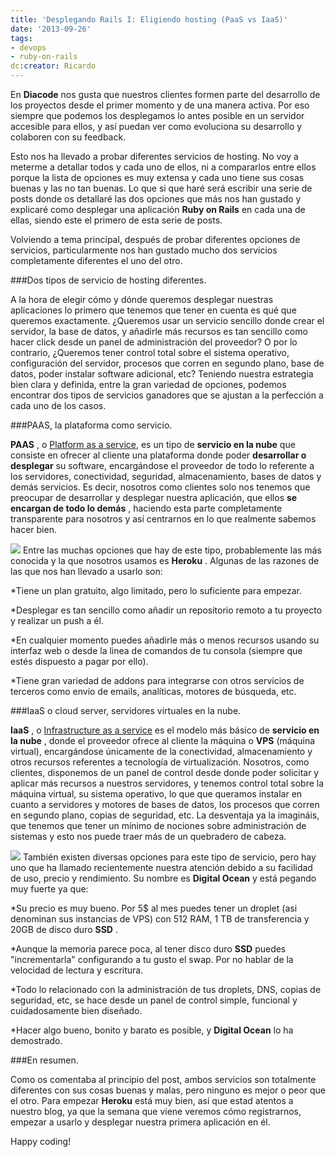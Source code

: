 ```yaml
---
title: 'Desplegando Rails I: Eligiendo hosting (PaaS vs IaaS)'
date: '2013-09-26'
tags:
- devops
- ruby-on-rails
dc:creator: Ricardo
---
```


En 
**Diacode**
 nos gusta que nuestros clientes formen parte del desarrollo de los proyectos desde el primer momento y de una manera activa. Por eso siempre que podemos los desplegamos lo antes posible en un servidor accesible para ellos, y así puedan ver como evoluciona su desarrollo y colaboren con su 
feedback.

Esto nos ha llevado a probar diferentes servicios de 
hosting. No voy a meterme a detallar todos y cada uno de ellos, ni a compararlos entre ellos porque la lista de opciones es muy extensa y cada uno tiene sus cosas buenas y las no tan buenas. Lo que si que haré será escribir una serie de posts donde os detallaré las dos opciones que más nos han gustado y explicaré como desplegar una aplicación 
**Ruby on Rails**
 en cada una de ellas, siendo este el primero de esta serie de posts.

Volviendo a tema principal, después de probar diferentes opciones de servicios, particularmente nos han gustado mucho dos servicios completamente diferentes el uno del otro.
 
###Dos tipos de servicio de hosting diferentes.

A la hora de elegir cómo y dónde queremos desplegar nuestras aplicaciones lo primero que tenemos que tener en cuenta es qué que queremos exactamente.
¿Queremos usar un servicio sencillo donde crear el 
servidor, la base de datos, y añadirle más recursos es tan sencillo como hacer 
click desde un panel de administración del proveedor? O por lo contrario, ¿Queremos tener control total sobre el sistema operativo, configuración del servidor, procesos que corren en segundo plano, base de datos, poder instalar software adicional, etc?
Teniendo nuestra estrategia bien clara y definida, entre la gran variedad de opciones, podemos encontrar dos tipos de servicios ganadores que se ajustan a la perfección a cada uno de los casos.

###PAAS, la plataforma como servicio.


**PAAS**
, o 
[Platform as a service](http://es.wikipedia.org/wiki/Plataforma_como_servicio#Plataforma_como_servicio), es un tipo de 
**servicio en la nube**
 que consiste en ofrecer al cliente una plataforma donde poder 
**desarrollar o desplegar**
 su software, encargándose el proveedor de todo lo referente a los servidores, conectividad, seguridad, almacenamiento, bases de datos y demás servicios. Es decir, nosotros como clientes solo nos tenemos que preocupar de desarrollar y desplegar nuestra aplicación, que ellos 
**se encargan de todo lo demás**
, haciendo esta parte completamente transparente para nosotros y así centrarnos en lo que realmente sabemos hacer bien.

[![](http://blog.diacode.com/wp-content/uploads/2013/09/heroku-logo.png)](https://www.heroku.com/)
Entre las muchas opciones que hay de este tipo, probablemente las más conocida y la que nosotros usamos es 
**Heroku**
. Algunas de las razones de las que nos han llevado a usarlo son:

*Tiene un plan gratuito, algo limitado, pero lo suficiente para empezar.

	
*Desplegar es tan sencillo como añadir un repositorio remoto a tu proyecto y realizar un 
push a él.

	
*En cualquier momento puedes añadirle más o menos recursos usando su interfaz web o desde la linea de comandos de tu consola (siempre que estés dispuesto a pagar por ello).

	
*Tiene gran variedad de 
addons para integrarse con otros servicios de terceros como envío de 
emails, analíticas, motores de búsqueda, etc.

###IaaS o cloud server, servidores virtuales en la nube.


**IaaS**
, o 
[Infrastructure as a service](http://en.wikipedia.org/wiki/Infrastructure_as_a_service#Infrastructure_as_a_service_.28IaaS.29) es el modelo más básico de 
**servicio en la nube**
, donde el proveedor ofrece al cliente la máquina o 
**VPS**
 (máquina virtual), encargándose únicamente de la conectividad, almacenamiento y otros recursos referentes a tecnología de virtualización. Nosotros, como clientes, disponemos de un panel de control desde donde poder solicitar y aplicar más recursos a nuestros servidores, y tenemos control total sobre la máquina virtual, su sistema operativo, lo que que queramos instalar en cuanto a servidores y motores de bases de datos, los procesos que corren en segundo plano, copias de seguridad, etc. La desventaja ya la imagináis, que tenemos que tener un mínimo de nociones sobre administración de sistemas y esto nos puede traer más de un quebradero de cabeza.

[![](http://blog.diacode.com/wp-content/uploads/2013/09/digital-ocean-logo.png)](https://www.digitalocean.com/?refcode=86b3281830df)
También existen diversas opciones para este tipo de servicio, pero hay uno que ha llamado recientemente nuestra atención debido a su facilidad de uso, precio y rendimiento. Su nombre es 
**Digital Ocean**
 y está pegando muy fuerte ya que:

*Su precio es muy bueno. Por 5$ al mes puedes tener un 
droplet (asi denominan sus instancias de VPS) con 512 RAM, 1 TB de transferencia y 20GB de disco duro 
**SSD**
.

	
*Aunque la memoria parece poca, al tener disco duro 
**SSD**
 puedes "incrementarla" configurando a tu gusto el 
swap. Por no hablar de la velocidad de lectura y escritura.

	
*Todo lo relacionado con la administración de tus 
droplets, DNS, copias de seguridad, etc, se hace desde un panel de control simple, funcional y cuidadosamente bien diseñado.

	
*Hacer algo bueno, bonito y barato es posible, y 
**Digital Ocean**
 lo ha demostrado.

###En resumen.

Como os comentaba al principio del post, ambos servicios son totalmente diferentes con sus cosas buenas y malas, pero ninguno es mejor o peor que el otro. Para empezar 
**Heroku**
 está muy bien, así que estad atentos a nuestro blog, ya que la semana que viene veremos cómo registrarnos, empezar a usarlo y desplegar nuestra primera aplicación en él.

Happy coding!
